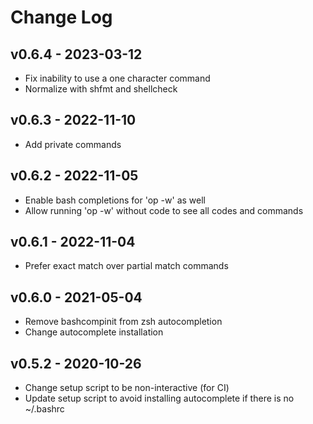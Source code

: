 Change Log
========================================

v0.6.4 - 2023-03-12
----------------------------------------

- Fix inability to use a one character command
- Normalize with shfmt and shellcheck


v0.6.3 - 2022-11-10
----------------------------------------

- Add private commands


v0.6.2 - 2022-11-05
----------------------------------------

- Enable bash completions for 'op -w' as well
- Allow running 'op -w' without code to see all codes and commands


v0.6.1 - 2022-11-04
----------------------------------------

- Prefer exact match over partial match commands


v0.6.0 - 2021-05-04
----------------------------------------

- Remove bashcompinit from zsh autocompletion
- Change autocomplete installation


v0.5.2 - 2020-10-26
----------------------------------------

- Change setup script to be non-interactive (for CI)
- Update setup script to avoid installing autocomplete if there is no ~/.bashrc


